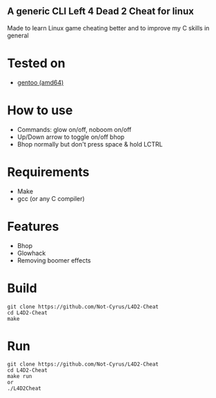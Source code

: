 ## A generic CLI Left 4 Dead 2 Cheat for linux

Made to learn Linux game cheating better and to improve my C skills in general

# Tested on
- [gentoo (amd64)](https://www.gentoo.org/)

# How to use
- Commands: glow on/off, noboom on/off
- Up/Down arrow to toggle on/off bhop
- Bhop normally but don't press space & hold LCTRL

# Requirements
- Make
- gcc (or any C compiler)

# Features

- Bhop
- Glowhack
- Removing boomer effects

# Build 
```
git clone https://github.com/Not-Cyrus/L4D2-Cheat
cd L4D2-Cheat
make
```
# Run
```
git clone https://github.com/Not-Cyrus/L4D2-Cheat
cd L4D2-Cheat
make run 
or 
./L4D2Cheat
```
